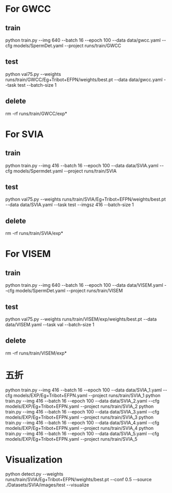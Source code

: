 # For GWCC
## train
python train.py --img 640 --batch 16 --epoch 100 --data data/gwcc.yaml --cfg models/SpermDet.yaml  --project runs/train/GWCC

## test
python val75.py --weights runs/train/GWCC/Eg+Tribot+EFPN/weights/best.pt --data data/gwcc.yaml --task test --batch-size 1

## delete
rm -rf runs/train/GWCC/exp*


# For SVIA
## train
python train.py --img 416 --batch 16 --epoch 100 --data data/SVIA.yaml --cfg models/Spermdet.yaml  --project runs/train/SVIA

## test
python val75.py --weights runs/train/SVIA/Eg+Tribot+EFPN/weights/best.pt --data data/SVIA.yaml --task test --imgsz 416 --batch-size 1

## delete
rm -rf runs/train/SVIA/exp*

# For VISEM
## train
python train.py --img 640 --batch 16 --epoch 100 --data data/VISEM.yaml --cfg models/SpermDet.yaml  --project runs/train/VISEM

## test
python val75.py --weights runs/train/VISEM/exp/weights/best.pt --data data/VISEM.yaml --task val --batch-size 1

## delete
rm -rf runs/train/VISEM/exp*

# 五折
python train.py --img 416 --batch 16 --epoch 100 --data data/SVIA_1.yaml --cfg models/EXP/Eg+Tribot+EFPN.yaml  --project runs/train/SVIA_1
python train.py --img 416 --batch 16 --epoch 100 --data data/SVIA_2.yaml --cfg models/EXP/Eg+Tribot+EFPN.yaml  --project runs/train/SVIA_2
python train.py --img 416 --batch 16 --epoch 100 --data data/SVIA_3.yaml --cfg models/EXP/Eg+Tribot+EFPN.yaml  --project runs/train/SVIA_3
python train.py --img 416 --batch 16 --epoch 100 --data data/SVIA_4.yaml --cfg models/EXP/Eg+Tribot+EFPN.yaml  --project runs/train/SVIA_4
python train.py --img 416 --batch 16 --epoch 100 --data data/SVIA_5.yaml --cfg models/EXP/Eg+Tribot+EFPN.yaml  --project runs/train/SVIA_5

# Visualization
python detect.py --weights runs/train/SVIA/Eg+Tribot+EFPN/weights/best.pt --conf 0.5 --source ./Datasets/SVIA/images/test --visualize
